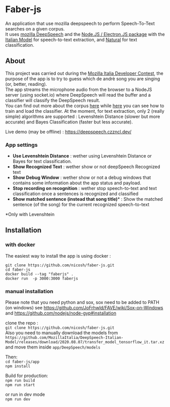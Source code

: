 
# Faber-js
An application that use mozilla deepspeech to perform Speech-To-Text searches on a given corpus.  
It uses [mozilla DeepSpeech](https://github.com/mozilla/DeepSpeech) and the [Node.JS / Electron.JS package](https://deepspeech.readthedocs.io/en/v0.8.2/USING.html#using-the-node-js-electron-js-package)  with the  [Italian Model](https://github.com/MozillaItalia/DeepSpeech-Italian-Model) for speech-to-text extraction,
and [Natural](https://github.com/NaturalNode/natural) for text classification.

## About  
This project was carried out during  the [Mozilla Italia Developer Contest](https://github.com/MozillaItalia/DeepSpeech-Contest), the purpose of the app is to try  to guess which de andrè song you are singing (or, better, reading).  
The app  streams the microphone audio from the browser to a NodeJS server (using socket.io) where DeepSpeech  will read the buffer and a classifier will classify the  DeepSpeech result.  
You can find out more about the corpus [here](https://github.com/nicosh/faber-js/tree/main/app/DeepSpeech/corpus/corpus) while [here](https://github.com/nicosh/faber-js/blob/main/app/DeepSpeech/corpus/classifier.js) you can see how to train and load the classifier. 
At the moment, for text extraction, only 2 (really simple) algorithms are supported : Levenshtein Distance (slower but more accurate) and Bayes Classification (faster but  less accurate).   

Live demo (may be offline) : https://deepspeech.czzncl.dev/
### App settings 

- **Use Levenshtein Distance** : wether using Levenshtein Distance or Bayes for text classification.
- **Show Recognized Text** : wether show or not deepSpeech Recognized text
- **Show Debug Window** : wether show or not a debug windows that contains some information about the app status and payload.
- **Stop recording on recognition** : wether stop speech-to-text and text classification once a sentences is recognized and classified
- **Show matched sentence (instead that song title)*** : Show the matched sentence (of the song) for the current recognized speech-to-text
  
*Only with Levenshtein
## Installation
### with docker
The easiest way to install the app is using docker :   

`git clone https://github.com/nicosh/faber-js.git`  
`cd faber-js`  
`docker build --tag "faberjs" .`  
`docker run  -p 3000:3000 faberjs`  

### manual installation 
Please note that you need python and sox, sox need to be added  to PATH (on windows) see 
https://github.com/JoFrhwld/FAVE/wiki/Sox-on-Windows and https://github.com/nodejs/node-gyp#installation

clone the repo :  
`git clone https://github.com/nicosh/faber-js.git`  
Also you need to manually download the models from `https://github.com/MozillaItalia/DeepSpeech-Italian-Model/releases/download/2020.08.07/transfer_model_tensorflow_it.tar.xz` 
and move them inside `app/DeepSpeech/models`  

Then:  
`cd faber-js/app`  
`npm install`  

Build for production:  
`npm run build`  
`npm run start`  

or run in dev mode  
`npm run dev`  

